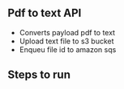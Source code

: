 
## Pdf to text API

- Converts payload pdf to text
- Upload text file to s3 bucket
- Enqueu file id to amazon sqs

## Steps to run

